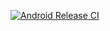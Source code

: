 [![Android Release CI](https://github.com/Farrokhzadeh/FruitF/actions/workflows/android.yml/badge.svg?event=release)](https://github.com/Farrokhzadeh/FruitF/actions/workflows/android.yml)
